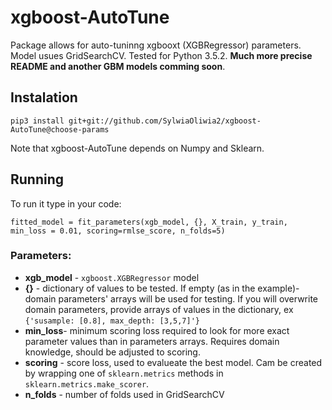 # xgboost-AutoTune
Package allows for auto-tuninng xgbooxt (XGBRegressor) parameters. Model usues GridSearchCV. Tested for Python 3.5.2.
**Much more precise README and another GBM models comming soon**.

## Instalation
`pip3 install git+git://github.com/SylwiaOliwia2/xgboost-AutoTune@choose-params`

Note that xgboost-AutoTune depends on Numpy and Sklearn.

## Running
To run it type in your code:

`fitted_model = fit_parameters(xgb_model, {}, X_train, y_train, min_loss = 0.01, scoring=rmlse_score, n_folds=5)`

### Parameters:
* **xgb_model** - `xgboost.XGBRegressor` model
* **{}** - dictionary of values to be tested. If empty (as in the example)- domain parameters' arrays will be 
used for testing. If you will overwrite domain parameters, provide arrays of values in the dictionary, ex `{'susample: [0.8], max_depth: [3,5,7]'}`
* **min_loss**- minimum scoring loss required to look for more exact parameter values than in parameters arrays. 
Requires domain knowledge, should be adjusted to scoring.
* **scoring** - score loss, used to evalueate the best model. Cam be created by wrapping one of `sklearn.metrics` methods in `sklearn.metrics.make_scorer`.
* **n_folds** - number of folds used in GridSearchCV
